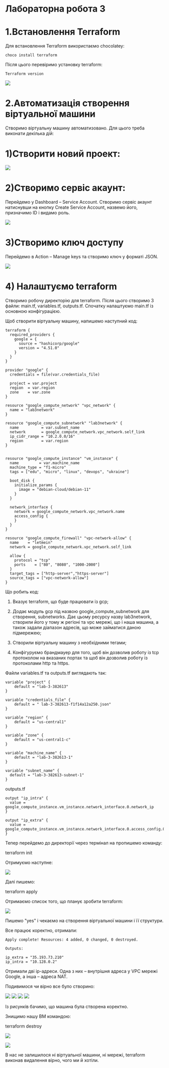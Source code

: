 ﻿# Лабораторна робота 3

# 1.Встановлення Terraform

Для встановлення Terraform використаємо chocolatey:
```
choco install terraform
```
Після цього перевіримо установку terraform:
```
Terraform version
```
![](screenshots/screen1.png)

# 2.Автоматизація створення віртуальної машини

Створимо віртуальну машину автоматизовано. Для цього треба виконати декілька дій:

# 1)Створити новий проект:

![](screenshots/screen2.png)

# 2)Створимо сервіс акаунт:

Перейдемо у Dashboard – Service Account. Створимо сервіс акаунт натиснувши на кнопку Create Service Account,  назвемо його, призначимо ID і видамо роль.

![](screenshots/screen3.png)

# 3)Створимо ключ доступу 

Перейдемо в Action – Manage keys та створимо ключ у форматі JSON.

![](screenshots/screen4.png)

# 4)	Налаштуємо terraform

Створимо робочу директорію для terraform. Після цього створимо 3 файли: main.tf, variables.tf, outputs.tf. Спочатку налаштуємо main.tf із основною конфігурацією.

Щоб створити віртуальну машину, напишемо наступний код:
```
terraform {
  required_providers {
    google = {
      source = "hashicorp/google"
      version = "4.51.0"
    }
  }
}

provider "google" {
  credentials = file(var.credentials_file)

  project = var.project
  region  = var.region
  zone    = var.zone
}

resource "google_compute_network" "vpc_network" {
  name = "lab3network"
}

resource "google_compute_subnetwork" "lab3network" {
  name          = var.subnet_name
  network       = google_compute_network.vpc_network.self_link
  ip_cidr_range = "10.2.0.0/16"
  region        = var.region
}


resource "google_compute_instance" "vm_instance" {
  name         = var.machine_name
  machine_type = "f1-micro"
  tags = ["edu", "micro", "linux", "devops", "ukraine"]

  boot_disk {
    initialize_params {
      image = "debian-cloud/debian-11"
    }
  }

  network_interface {
    network = google_compute_network.vpc_network.name
    access_config {
    }
  }
}

resource "google_compute_firewall" "vpc-network-allow" {
  name    = "letmein"
  network = google_compute_network.vpc_network.self_link

  allow {
    protocol = "tcp"
    ports    = ["80", "8080", "1000-2000"]
  }
  target_tags = ["http-server","https-server"]
  source_tags = ["vpc-network-allow"]
}
```

Що робить код:

1. Вказує terraform, що буде працювати із gcp;

2. Додає модуль gcp під назвою google_compute_subnetwork для створення,  subnetworks. Дає цьому ресурсу назву lab3network, створили його у тому ж регіоні та vpc мережі, що і наша машина, а також задали діапазон адресів, що може займатися даною підмережею;

3. Створили віртуальну машину з необхідними тегами;

4. Конфігуруємо брандмауер для того, щоб він дозволив роботу із tcp протоколом на вказаних портах та щоб він дозволив роботу із протоколами http та https.

Файли variables.tf та outputs.tf виглядають так:
```
variable "project" {
    default = "lab-3-382613"
}

variable "credentials_file" {
    default = " lab-3-382613-f1f14a12a250.json"
}

variable "region" {
    default = "us-central1"
}

variable "zone" {
    default = "us-central1-c"
}

variable "machine_name" {
    default = "lab-3-382613-1"
}

variable "subnet_name" {
  default = "lab-3-382613-subnet-1"
}
```
outputs.tf
```
output "ip_intra" {
  value = google_compute_instance.vm_instance.network_interface.0.network_ip
}

output "ip_extra" {
  value = google_compute_instance.vm_instance.network_interface.0.access_config.0.nat_ip
}
```
Тепер перейдемо до директорії через термінал на пропишемо команду:

terraform init

Отримуємо наступне:

![](screenshots/screen5.png)

Далі пишемо:

terraform apply

Отримаємо список того, що планує зробити terraform:

![](screenshots/screen6.png)

Пишемо  "yes" і чекаємо на створення віртуальної машини і її структури.

Все працює коректно, отримали:

```
Apply complete! Resources: 4 added, 0 changed, 0 destroyed.

Outputs:

ip_extra = "35.193.73.210"
ip_intra = "10.128.0.2"
```
Отримали дві ip-адреси. Одна з них – внутрішня адреса у VPC мережі Google, а інша – адреса NAT.

Подивимося чи вірно все було створино:

![](screenshots/screen7.png)
![](screenshots/screen8.png)
![](screenshots/screen9.png)
![](screenshots/screen10.png)

Із рисунків бачимо, що машина була створена коректно. 

Знищимо нашу ВМ командою:

terraform destroy

![](screenshots/screen11.png)

![](screenshots/screen12.png)

В нас не залишилося ні віртуальної машини, ні мережі, terraform виконав видалення вірно, чого ми й хотіли.
